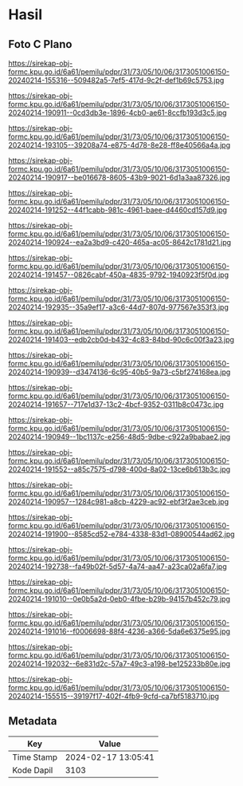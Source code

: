 # Hasil

## Foto C Plano

https://sirekap-obj-formc.kpu.go.id/6a61/pemilu/pdpr/31/73/05/10/06/3173051006150-20240214-155316--509482a5-7ef5-417d-9c2f-def1b69c5753.jpg

https://sirekap-obj-formc.kpu.go.id/6a61/pemilu/pdpr/31/73/05/10/06/3173051006150-20240214-190911--0cd3db3e-1896-4cb0-ae61-8ccfb193d3c5.jpg

https://sirekap-obj-formc.kpu.go.id/6a61/pemilu/pdpr/31/73/05/10/06/3173051006150-20240214-193105--39208a74-e875-4d78-8e28-ff8e40566a4a.jpg

https://sirekap-obj-formc.kpu.go.id/6a61/pemilu/pdpr/31/73/05/10/06/3173051006150-20240214-190917--be016678-8605-43b9-9021-6d1a3aa87326.jpg

https://sirekap-obj-formc.kpu.go.id/6a61/pemilu/pdpr/31/73/05/10/06/3173051006150-20240214-191252--44f1cabb-981c-4961-baee-d4460cd157d9.jpg

https://sirekap-obj-formc.kpu.go.id/6a61/pemilu/pdpr/31/73/05/10/06/3173051006150-20240214-190924--ea2a3bd9-c420-465a-ac05-8642c1781d21.jpg

https://sirekap-obj-formc.kpu.go.id/6a61/pemilu/pdpr/31/73/05/10/06/3173051006150-20240214-191457--0826cabf-450a-4835-9792-1940923f5f0d.jpg

https://sirekap-obj-formc.kpu.go.id/6a61/pemilu/pdpr/31/73/05/10/06/3173051006150-20240214-192935--35a9ef17-a3c6-44d7-807d-977567e353f3.jpg

https://sirekap-obj-formc.kpu.go.id/6a61/pemilu/pdpr/31/73/05/10/06/3173051006150-20240214-191403--edb2cb0d-b432-4c83-84bd-90c6c00f3a23.jpg

https://sirekap-obj-formc.kpu.go.id/6a61/pemilu/pdpr/31/73/05/10/06/3173051006150-20240214-190939--d3474136-6c95-40b5-9a73-c5bf274168ea.jpg

https://sirekap-obj-formc.kpu.go.id/6a61/pemilu/pdpr/31/73/05/10/06/3173051006150-20240214-191657--717e1d37-13c2-4bcf-9352-0311b8c0473c.jpg

https://sirekap-obj-formc.kpu.go.id/6a61/pemilu/pdpr/31/73/05/10/06/3173051006150-20240214-190949--1bc1137c-e256-48d5-9dbe-c922a9babae2.jpg

https://sirekap-obj-formc.kpu.go.id/6a61/pemilu/pdpr/31/73/05/10/06/3173051006150-20240214-191552--a85c7575-d798-400d-8a02-13ce6b613b3c.jpg

https://sirekap-obj-formc.kpu.go.id/6a61/pemilu/pdpr/31/73/05/10/06/3173051006150-20240214-190957--1284c981-a8cb-4229-ac92-ebf3f2ae3ceb.jpg

https://sirekap-obj-formc.kpu.go.id/6a61/pemilu/pdpr/31/73/05/10/06/3173051006150-20240214-191900--8585cd52-e784-4338-83d1-08900544ad62.jpg

https://sirekap-obj-formc.kpu.go.id/6a61/pemilu/pdpr/31/73/05/10/06/3173051006150-20240214-192738--fa49b02f-5d57-4a74-aa47-a23ca02a6fa7.jpg

https://sirekap-obj-formc.kpu.go.id/6a61/pemilu/pdpr/31/73/05/10/06/3173051006150-20240214-191010--0e0b5a2d-0eb0-4fbe-b29b-94157b452c79.jpg

https://sirekap-obj-formc.kpu.go.id/6a61/pemilu/pdpr/31/73/05/10/06/3173051006150-20240214-191016--f0006698-88f4-4236-a366-5da6e6375e95.jpg

https://sirekap-obj-formc.kpu.go.id/6a61/pemilu/pdpr/31/73/05/10/06/3173051006150-20240214-192032--6e831d2c-57a7-49c3-a198-be125233b80e.jpg

https://sirekap-obj-formc.kpu.go.id/6a61/pemilu/pdpr/31/73/05/10/06/3173051006150-20240214-155515--39197f17-402f-4fb9-9cfd-ca7bf5183710.jpg


## Metadata

| Key        | Value               |
| ---------- | ------------------- |
| Time Stamp | 2024-02-17 13:05:41 |
| Kode Dapil | 3103                |



